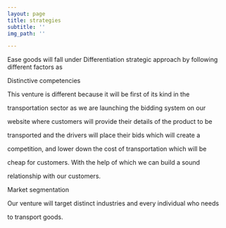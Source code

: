 ```yaml
---
layout: page
title: strategies
subtitle: ''
img_path: ''

---
```

Ease goods will fall under Differentiation strategic approach by following different factors as

Distinctive competencies

This venture is different because it will be first of its kind in the

transportation sector as we are launching the bidding system on our

website where customers will provide their details of the product to be

transported and the drivers will place their bids which will create a

competition, and lower down the cost of transportation which will be

cheap for customers. With the help of which we can build a sound

relationship with our customers.

Market segmentation

Our venture will target distinct industries and every individual who needs

to transport goods.